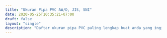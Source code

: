 ```yaml
---
title: "Ukuran Pipa PVC AW/D, JIS, SNI"
date: 2020-05-25T10:35:21+07:00
draft: false
layout: "single"
description: "Daftar ukuran pipa PVC paling lengkap buat anda yang ingin memastikan ukuran dan ketebalan pipa PVC untuk proyek anda. Beli barang kebutuhan proyek ya di ProyekPro aja."
---
```


